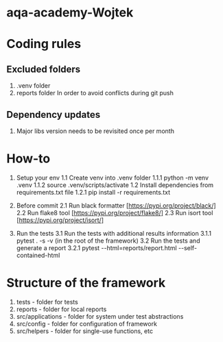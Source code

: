 # aqa-academy-Wojtek

# Coding rules
## Excluded folders
1. .venv folder
2. reports folder
In order to avoid conflicts during git push

## Dependency updates
1. Major libs version needs to be revisited once per month

# How-to
1. Setup your env
    1.1 Create venv into .venv folder
        1.1.1 python -m venv .venv
        1.1.2 source .venv/scripts/activate
    1.2 Install dependencies from requirements.txt file
        1.2.1 pip install -r requirements.txt

2. Before commit
    2.1 Run black formatter [https://pypi.org/project/black/]
    2.2 Run flake8 tool [https://pypi.org/project/flake8/]
    2.3 Run isort tool [https://pypi.org/project/isort/]

3. Run the tests
    3.1 Run the tests with additional results information
        3.1.1 pytest . -s -v (in the root of the framework)
    3.2 Run the tests and generate a report
        3.2.1 pytest --html=reports/report.html --self-contained-html

# Structure of the framework
1. tests - folder for tests
2. reports - folder for local reports
3. src/applications - folder for system under test abstractions
4. src/config - folder for configuration of framework
5. src/helpers - folder for single-use functions, etc
